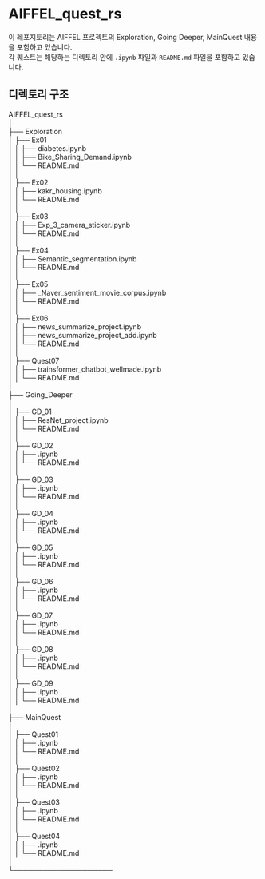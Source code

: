 # AIFFEL_quest_rs

이 레포지토리는 AIFFEL 프로젝트의 Exploration, Going Deeper, MainQuest 내용을 포함하고 있습니다.  
각 퀘스트는 해당하는 디렉토리 안에 `.ipynb` 파일과 `README.md` 파일을 포함하고 있습니다.

## 디렉토리 구조

AIFFEL_quest_rs  
│  
├── Exploration  
│  ├── Ex01  
│  │ ├── diabetes.ipynb  
│  │ ├── Bike_Sharing_Demand.ipynb  
│  │ └── README.md  
│  │   
│  ├── Ex02  
│  │ ├── kakr_housing.ipynb  
│  │ └── README.md  
│  │    
│  ├── Ex03  
│  │ ├── Exp_3_camera_sticker.ipynb  
│  │ └── README.md  
│  │  
│  ├── Ex04  
│  │ ├── Semantic_segmentation.ipynb  
│  │ └── README.md  
│  │  
│  ├── Ex05  
│  │ ├── _Naver_sentiment_movie_corpus.ipynb  
│  │ └── README.md  
│  │  
│  ├── Ex06  
│  │ ├── news_summarize_project.ipynb  
│  │ ├── news_summarize_project_add.ipynb  
│  │ └── README.md  
│  │  
│  ├── Quest07   
│  │ ├── trainsformer_chatbot_wellmade.ipynb  
│  │ └── README.md  
│    
├── Going_Deeper  
│    
│  ├── GD_01  
│  │ ├── ResNet_project.ipynb  
│  │ └── README.md  
│  │   
│  ├── GD_02  
│  │ ├── .ipynb  
│  │ └── README.md  
│  │   
│  ├── GD_03  
│  │ ├── .ipynb  
│  │ └── README.md  
│  │   
│  ├── GD_04  
│  │ ├── .ipynb  
│  │ └── README.md  
│  │   
│  ├── GD_05  
│  │ ├── .ipynb  
│  │ └── README.md  
│  │   
│  ├── GD_06  
│  │ ├── .ipynb  
│  │ └── README.md  
│  │   
│  ├── GD_07  
│  │ ├── .ipynb  
│  │ └── README.md  
│  │  
│  ├── GD_08  
│  │ ├── .ipynb  
│  │ └── README.md  
│  │  
│  ├── GD_09  
│  │ ├── .ipynb  
│  │ └── README.md  
│    
├── MainQuest  
│    
│  ├── Quest01  
│  │ ├── .ipynb  
│  │ └── README.md  
│  │   
│  ├── Quest02  
│  │ ├── .ipynb  
│  │ └── README.md  
│  │   
│  ├── Quest03  
│  │ ├── .ipynb  
│  │ └── README.md  
│  │   
│  ├── Quest04  
│  │ ├── .ipynb  
│  │ └── README.md  
│  
└────────────────────  
